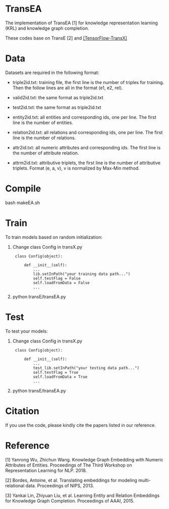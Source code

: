 # TransEA

The implementation of TransEA [1] for knowledge representation learning (KRL) and knowledge graph completion.

These codes base on TransE [2] and [[TensorFlow-TransX]](https://github.com/thunlp/TensorFlow-TransX)


# Data

Datasets are required in the following format:

- triple2id.txt: training file, the first line is the number of triples for training. Then the follow lines are all in the format (e1, e2, rel).

- valid2id.txt: the same format as triple2id.txt

- test2id.txt: the same format as triple2id.txt

- entity2id.txt: all entities and corresponding ids, one per line. The first line is the number of entities.

- relation2id.txt: all relations and corresponding ids, one per line. The first line is the number of relations.

- attr2id.txt: all numeric attributes and corresponding ids. The first line is the number of attribute relation.

- attrm2id.txt: attributive triplets, the first line is the number of attributive triplets. Format (e, a, v), v is normalized by Max-Min method.


# Compile

bash makeEA.sh

# Train

To train models based on random initialization:

1. Change class Config in transX.py

		class Config(object):
	
			def __init__(self):
				...
				lib.setInPath("your training data path...")
				self.testFlag = False
				self.loadFromData = False
				...

2. python transE/transEA.py

# Test

To test your models:

1. Change class Config in transX.py
	
		class Config(object):

			def __init__(self):
				...
				test_lib.setInPath("your testing data path...")
				self.testFlag = True
				self.loadFromData = True
				...

2. python transE/transEA.py



# Citation

If you use the code, please kindly cite the papers listed in our reference.

# Reference
[1] Yanrong Wu, Zhichun Wang. Knowledge Graph Embedding with Numeric Attributes of Entities. Proceedings of The Third Workshop on Representation Learning for NLP. 2018.

[2] Bordes, Antoine, et al. Translating embeddings for modeling multi-relational data. Proceedings of NIPS, 2013.

[3] Yankai Lin, Zhiyuan Liu, et al. Learning Entity and Relation Embeddings for Knowledge Graph Completion. Proceedings of AAAI, 2015.


